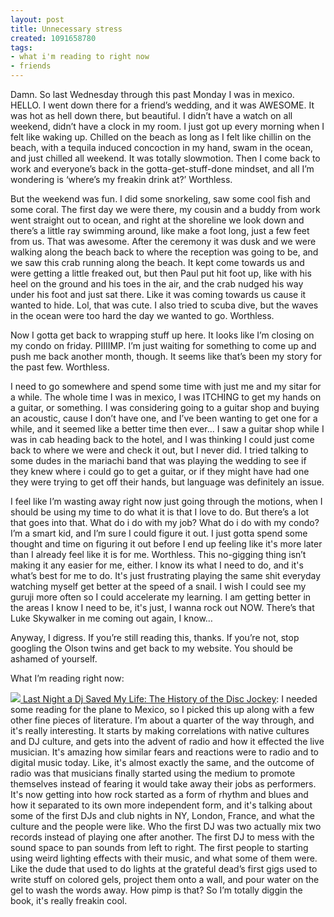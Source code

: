 ```yaml
---
layout: post
title: Unnecessary stress
created: 1091658780
tags:
- what i'm reading to right now
- friends
---
```

Damn. So last Wednesday through this past Monday I was in mexico. HELLO. I went down there for a friend’s wedding, and it was AWESOME. It was hot as hell down there, but beautiful. I didn’t have a watch on all weekend, didn’t have a clock in my room. I just got up every morning when I felt like waking up. Chilled on the beach as long as I felt like chillin on the beach, with a tequila induced concoction in my hand, swam in the ocean, and just chilled all weekend. It was totally slowmotion. Then I come back to work and everyone’s back in the gotta-get-stuff-done mindset, and all I’m wondering is ‘where’s my freakin drink at?’ Worthless.

But the weekend was fun. I did some snorkeling, saw some cool fish and some coral. The first day we were there, my cousin and a buddy from work went straight out to ocean, and right at the shoreline we look down and there’s a little ray swimming around, like make a foot long, just a few feet from us. That was awesome. After the ceremony it was dusk and we were walking along the beach back to where the reception was going to be, and we saw this crab running along the beach. It kept come towards us and were getting a little freaked out, but then Paul put hit foot up, like with his heel on the ground and his toes in the air, and the crab nudged his way under his foot and just sat there. Like it was coming towards us cause it wanted to hide. Lol, that was cute. I also tried to scuba dive, but the waves in the ocean were too hard the day we wanted to go. Worthless.

Now I gotta get back to wrapping stuff up here. It looks like I’m closing on my condo on friday. PIIIIMP. I’m just waiting for something to come up and push me back another month, though. It seems like that’s been my story for the past few. Worthless.

I need to go somewhere and spend some time with just me and my sitar for a while. The whole time I was in mexico, I was ITCHING to get my hands on a guitar, or something. I was considering going to a guitar shop and buying an acoustic, cause I don’t have one, and I’ve been wanting to get one for a while, and it seemed like a better time then ever... I saw a guitar shop while I was in cab heading back to the hotel, and I was thinking I could just come back to where we were and check it out, but I never did. I tried talking to some dudes in the mariachi band that was playing the wedding to see if they knew where i could go to get a guitar, or if they might have had one they were trying to get off their hands, but language was definitely an issue.

I feel like I’m wasting away right now just going through the motions, when I should be using my time to do what it is that I love to do. But there’s a lot that goes into that. What do i do with my job? What do i do with my condo? I’m a smart kid, and I’m sure I could figure it out. I just gotta spend some thought and time on figuring it out before I end up feeling like it's more later than I already feel like it is for me. Worthless. This no-gigging thing isn’t making it any easier for me, either. I know its what I need to do, and it's what’s best for me to do. It's just frustrating playing the same shit everyday watching myself get better at the speed of a snail. I wish I could see my guruji more often so I could accelerate my learning. I am getting better in the areas I know I need to be, it's just, I wanna rock out NOW. There’s that Luke Skywalker in me coming out again, I know…

Anyway, I digress. If you’re still reading this, thanks. If you’re not, stop googling the Olson twins and get back to my website. You should be ashamed of yourself.

What I’m reading right now:

[![](http://images.amazon.com/images/P/0802136885.01.MZZZZZZZ.jpg) Last Night a Dj Saved My Life: The History of the Disc Jockey](http://www.amazon.com/exec/obidos/ASIN/0802136885/nikhiltrivedi-20): I needed some reading for the plane to Mexico, so I picked this up along with a few other fine pieces of literature. I’m about a quarter of the way through, and it's really interesting. It starts by making correlations with native cultures and DJ culture, and gets into the advent of radio and how it effected the live musician. It's amazing how similar fears and reactions were to radio and to digital music today. Like, it's almost exactly the same, and the outcome of radio was that musicians finally started using the medium to promote themselves instead of fearing it would take away their jobs as performers. It's now getting into how rock started as a form of rhythm and blues and how it separated to its own more independent form, and it's talking about some of the first DJs and club nights in NY, London, France, and what the culture and the people were like. Who the first DJ was two actually mix two records instead of playing one after another. The first DJ to mess with the sound space to pan sounds from left to right. The first people to starting using weird lighting effects with their music, and what some of them were. Like the dude that used to do lights at the grateful dead’s first gigs used to write stuff on colored gels, project them onto a wall, and pour water on the gel to wash the words away. How pimp is that? So I’m totally diggin the book, it's really freakin cool.


